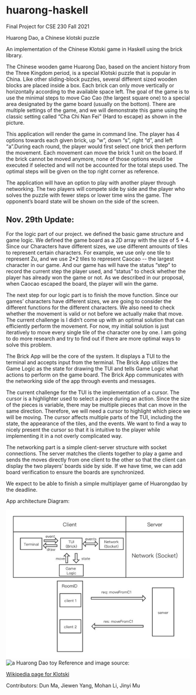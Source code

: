 # huarong-haskell
Final Project for CSE 230 Fall 2021

Huarong Dao, a Chinese klotski puzzle

An implementation of the Chinese Klotski game in Haskell using the brick library.

The Chinese wooden game Huarong Dao, based on the ancient history from the Three Kingdom period, is a special Klotski puzzle that is popular in China. Like other sliding-block puzzles, several different sized wooden blocks are placed inside a box. Each brick can only move vertically or horizontally according to the available space left. The goal of the game is to use the minimal steps to move Cao Cao (the largest square one) to a special area designated by the game board (usually on the bottom). There are multiple settings of the game, and we will demonstrate this game using the classic setting called “Cha Chi Nan Fei” (Hard to escape) as shown in the picture.  

This application will render the game in command line. The player has 4 options towards each given brick, up “w”, down “s”, right “d”, and left “a”.During each round, the player would first select one brick then perform the movement.  Each movement can move the brick 1 unit on the board. If the brick cannot be moved anymore, none of those options would be executed if selected and will not be accounted for the total steps used. The optimal steps will be given on the top right corner as reference. 

The application will have an option to play with another player through networking. The two players will compete side by side and the player who solves the puzzle with fewer steps or lower time wins the game. The opponent’s board state will be shown on the side of the screen. 

## Nov. 29th Update:

For the logic part of our project. we defined the basic game structure and game logic. We defined the game board as a 2D array with the size of 5 * 4. Since our Characters have different sizes, we use different amounts of tiles to represent certain characters. For example, we use only one tile to represent Zu, and we use 2*2 tiles to represent Caocao -- the largest character in our game. And our game has will have the status “step” to record the current step the player used, and “status” to check whether the player has already won the game or not. As we described in our proposal, when Caocao escaped the board, the player will win the game. 

The next step for our logic part is to finish the move function. Since our games’ characters have different sizes, we are going to consider the different functions for the different characters. We also need to check whether the movement is valid or not before we actually make that move. The current challenge is I didn’t come up with an optimal solution that can efficiently perform the movement. For now, my initial solution is just iteratively to move every single tile of the character one by one. I am going to do more research and try to find out if there are more optimal ways to solve this problem. 


The Brick App will be the core of the system. It displays a TUI to the terminal and accepts input from the terminal. The Brick App utilizes the Game Logic as the state for drawing the TUI and tells Game Logic what actions to perform on the game board. The Brick App communicates with the networking side of the app through events and messages.

The current challenge for the TUI is the implementation of a cursor. The cursor is a highlighter used to select a piece during an action. Since the size of the pieces is variable, there may be multiple pieces that can move in the same direction. Therefore, we will need a cursor to highlight which piece we will be moving. The cursor affects multiple parts of the TUI, including the state, the appearance of the tiles, and the events. We want to find a way to nicely present the cursor so that it is intuitive to the player while implementing it in a not overly complicated way. 

The networking part is a simple client-server structure with socket connections. The server matches the clients together to play a game and sends the moves directly from one client to the other so that the client can display the two players’ boards side by side. If we have time, we can add board verification to ensure the boards are synchronized. 

We expect to be able to finish a simple multiplayer game of Huarongdao by the deadline. 

App architecture Diagram:

<img src="images/architecture.jpg" alt="App Architecture"/>
<!-- [![App Architecture](images/architecture.jpg)] (images/architecture.png) -->

<img src="https://upload.wikimedia.org/wikipedia/commons/thumb/a/a7/HuaRongDao.jpg/1024px-HuaRongDao.jpg" alt="a Huarong Dao toy" width="200"/>
Reference and image source:

[Wikipedia page for Klotski](https://en.wikipedia.org/wiki/Klotski)

Contributors: Dun Ma, Jiewen Yang, Mohan Li, Jinyi Mu
